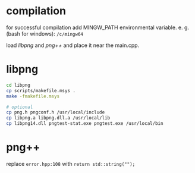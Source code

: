 # compilation

for successful compilation add MINGW_PATH environmental variable.
e. g. (bash for windows): `/c/mingw64`


load *libpng* and *png++* and place it near the main.cpp.

# libpng
```bash
cd libpng
cp scripts/makefile.msys .
make -fmakefile.msys

# optional
cp png.h pngconf.h /usr/local/include
cp libpng.a libpng.dll.a /usr/local/lib
cp libpng14.dll pngtest-stat.exe pngtest.exe /usr/local/bin
```

# png++
replace `error.hpp:108` with `return std::string("");`
